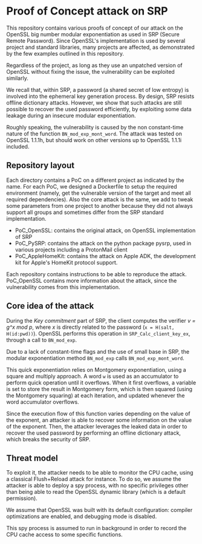 # Proof of Concept attack on SRP

This repository contains various proofs of concept of our attack on the OpenSSL big number modular exponentiation as used in SRP (Secure Remote Password). Since OpenSSL's implementation is used by several project and standard libraries, many projects are affected, as demonstrated by the few examples outlined in this repository.

Regardless of the project, as long as they use an unpatched version of OpenSSL without fixing the issue, the vulnerability can be exploited similarly. 

We recall that, within SRP, a password (a shared secret of low entropy) is involved into the ephemeral key generation process. By design, SRP resists offline dictionary attacks. However, we show that such attacks are still possible to recover the used password efficiently, by exploiting some data leakage during an insecure modular exponentiation.

Roughly speaking, the vulnerability is caused by the non constant-time nature of the function `BN_mod_exp_mont_word`.
The attack was tested on OpenSSL 1.1.1h, but should work on other versions up to OpenSSL 1.1.1i included.

## Repository layout

Each directory contains a PoC on a different project as indicated by the name. For each PoC, we designed a Dockerfile to setup the required environment (namely, get the vulnerable version of the target and meet all required dependencies). Also the core attack is the same, we add to tweak some parameters from one project to another because they did not always support all groups and sometimes differ from the SRP standard implementation.

* PoC_OpenSSL: contains the original attack, on OpenSSL implementation of SRP
* PoC_PySRP: contains the attack on the python package pysrp, used in various projects including a ProtonMail client
* PoC_AppleHomeKit: contains the attack on Apple ADK, the development kit for
  Apple's HomeKit protocol support.

Each repository contains instructions to be able to reproduce the attack. PoC_OpenSSL contains more information about the attack, since the vulnerability comes from this implementation.

## Core idea of the attack

During the *Key commitment* part of SRP, the client computes the verifier *v = g^x mod p*, where *x* is directly related to the password (`x = H(salt, H(id:pwd))`). OpenSSL performs this operation in `SRP_Calc_client_key_ex`, through a call to `BN_mod_exp`.

Due to a lack of constant-time flags and the use of small base in SRP, the modular exponentiation method `BN_mod_exp` calls `BN_mod_exp_mont_word`.

This quick exponentiation relies on Montgomery exponentiation, using a square and multiply approach. A word `w` is used as an accumulator to perform quick operation until it overflows. 
When it first overflows, a variable is set to store the result in Montgomery form, which is then squared (using the Montgomery squaring) at each iteration, and updated whenever the word accumulator overflows.

Since the execution flow of this function varies depending on the value of the exponent, an attacker is able to recover some information on the value of the exponent. Then, the attacker leverages the leaked data in order to recover the used password by performing an offline dictionary attack, which breaks the security of SRP.

## Threat model

To exploit it, the attacker needs to be able to monitor the CPU cache, using a classical Flush+Reload attack for instance. To do so, we assume the attacker is able to deploy a spy process, with no specific privileges other than being able to read the OpenSSL dynamic library (which is a default permission).

We assume that OpenSSL was built with its default configuration: compiler optimizations are enabled, and debugging mode is disabled.

This spy process is assumed to run in background in order to record the CPU cache access to some specific functions.
